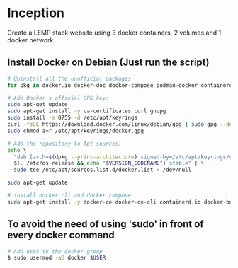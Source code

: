 # Inception
Create a LEMP stack website using 3 docker containers, 2 volumes and 1 docker network

## Install Docker on Debian (Just run the script)
```bash
# Uninstall all the unofficial packages
for pkg in docker.io docker-doc docker-compose podman-docker containerd runc; do sudo apt-get remove $pkg -y; done

# Add Docker's official GPG key:
sudo apt-get update
sudo apt-get install -y ca-certificates curl gnupg
sudo install -m 0755 -d /etc/apt/keyrings
curl -fsSL https://download.docker.com/linux/debian/gpg | sudo gpg --dearmor -o /etc/apt/keyrings/docker.gpg
sudo chmod a+r /etc/apt/keyrings/docker.gpg

# Add the repository to Apt sources:
echo \
  "deb [arch=$(dpkg --print-architecture) signed-by=/etc/apt/keyrings/docker.gpg] https://download.docker.com/linux/debian \
  $(. /etc/os-release && echo "$VERSION_CODENAME") stable" | \
  sudo tee /etc/apt/sources.list.d/docker.list > /dev/null

sudo apt-get update

# install docker cli and docker compose
sudo apt-get install -y docker-ce docker-ce-cli containerd.io docker-buildx-plugin docker-compose-plugin
```

## To avoid the need of using 'sudo' in front of every docker command
```bash
# Add user to the docker group
$ sudo usermod -aG docker $USER
```
